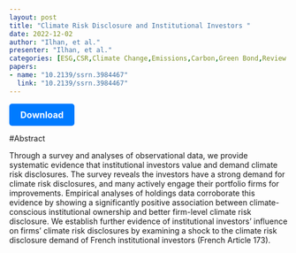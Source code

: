 ```yaml
---
layout: post
title: "Climate Risk Disclosure and Institutional Investors "
date: 2022-12-02
author: "Ilhan, et al."
presenter: "Ilhan, et al."
categories: [ESG,CSR,Climate Change,Emissions,Carbon,Green Bond,Review of Financial Studies]
papers:
- name: "10.2139/ssrn.3984467"
  link: "10.2139/ssrn.3984467"
---
```


<p>
  <a href='https://papers.ssrn.com/sol3/papers.cfm?abstract_id=3437178' class='button'>
    Download
  </a>
</p>

<style>
  .button {
    display: inline-block;
    padding: 10px 20px;
    background-color: #007bff;
    color: #fff;
    text-decoration: none;
    border-radius: 5px;
    font-size: 16px;
    font-weight: bold;
  }
</style>

#Abstract
<p>Through a survey and analyses of observational data, we provide systematic evidence that institutional investors value and demand climate risk disclosures. The survey reveals the investors have a strong demand for climate risk disclosures, and many actively engage their portfolio firms for improvements. Empirical analyses of holdings data corroborate this evidence by showing a significantly positive association between climate-conscious institutional ownership and better firm-level climate risk disclosure. We establish further evidence of institutional investors’ influence on firms’ climate risk disclosures by examining a shock to the climate risk disclosure demand of French institutional investors (French Article 173).</p>
